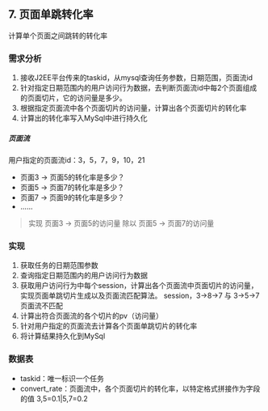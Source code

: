 ## 7. 页面单跳转化率
计算单个页面之间跳转的转化率

### 需求分析
1. 接收J2EE平台传来的taskid，从mysql查询任务参数，日期范围，页面流id
2. 针对指定日期范围内的用户访问行为数据，去判断页面流id中每2个页面组成的页面切片，它的访问量是多少。
3. 根据指定页面流中各个页面切片的访问量，计算出各个页面切片的转化率
4. 计算出的转化率写入MySql中进行持久化

##### 页面流
用户指定的页面流id：3，5，7，9，10，21
- 页面3 -> 页面5的转化率是多少？
- 页面5 -> 页面7的转化率是多少？
- 页面7 -> 页面9的转化率是多少？
- ......
> 实现
> 页面3 -> 页面5的访问量 除以 页面5 -> 页面7的访问量

### 实现
1. 获取任务的日期范围参数
2. 查询指定日期范围内的用户访问行为数据
3. 获取用户访问行为中每个session，计算出各个页面流中页面切片的访问量，实现页面单跳切片生成以及页面流匹配算法。 session，3->8->7 与 3->5->7 页面流不匹配
4. 计算出符合页面流的各个切片的pv（访问量）
5. 针对用户指定的页面流去计算各个页面单跳切片的转化率
6. 将计算结果持久化到MySql

### 数据表
- taskid：唯一标识一个任务
- convert_rate：页面流中，各个页面切片的转化率，以特定格式拼接作为字段的值 3,5=0.1|5,7=0.2